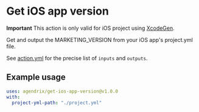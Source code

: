# Get iOS app version

**Important** This action is only valid for iOS project using [XcodeGen](https://github.com/yonaskolb/XcodeGen).

Get and output the MARKETING_VERSION from your iOS app's project.yml file.

See [action.yml](./action.yml) for the precise list of `inputs` and `outputs`.

## Example usage

```yaml
uses: agendrix/get-ios-app-version@v1.0.0
with:
  project-yml-path: "./project.yml"
```
